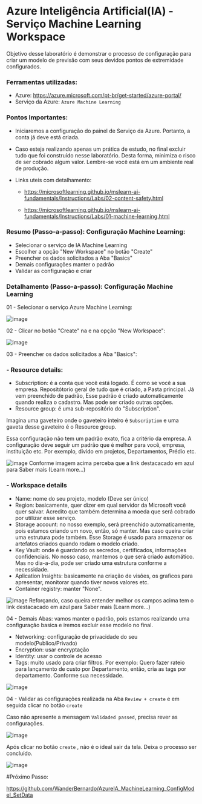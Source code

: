 # Azure Inteligência Artificial(IA) - Serviço Machine Learning Workspace
Objetivo desse laboratório é demonstrar o processo de configuração para criar um modelo de previsão com seus devidos pontos de extremidade configurados.

### Ferramentas utilizadas:

- Azure: https://azure.microsoft.com/pt-br/get-started/azure-portal/
- Serviço da Azure: ``` Azure Machine Learning ```

### Pontos Importantes:

 - Iniciaremos a configuração do painel de Serviço da Azure. Portanto, a conta já deve está criada.
 - Caso esteja realizando apenas um prática de estudo, no final excluir tudo que foi construído nesse laboratório. Desta forma, minimiza o risco de ser cobrado algum valor. Lembre-se você está em um ambiente real de produção.
 - Links uteis com detalhamento:
   
    * https://microsoftlearning.github.io/mslearn-ai-fundamentals/Instructions/Labs/02-content-safety.html
      
    * https://microsoftlearning.github.io/mslearn-ai-fundamentals/Instructions/Labs/01-machine-learning.html

### Resumo (Passo-a-passo): Configuração Machine Learning:

 - Selecionar o serviço de IA Machine Learning
 - Escolher a opção "New Workspace" no botão "Create"
 - Preencher os dados solicitados a Aba "Basics"
 - Demais configurações manter o padrão
 - Validar as configuração e criar

### Detalhamento (Passo-a-passo): Configuração Machine Learning

01 - Selecionar o serviço Azure Machine Learning:

![image](https://github.com/user-attachments/assets/6200a8ae-da6f-4de1-a456-94ca8f9cc6be)

02 - Clicar no botão "Create" na e na opção "New Workspace":

![image](https://github.com/user-attachments/assets/df0da2a7-d736-45a0-9c6f-1fa7468595af)

03 - Preencher os dados solicitados a Aba "Basics":

### - Resource details: 
   * Subscription: é a conta que você está logado. É como se você a sua empresa. Repositótorio geral de tudo que é criado, a Pasta principal. Já vem preenchido de padrão, Esse 
 padrão é criado automaticamente quando realiza o cadastro. Mas pode ser criado outras opções.
   * Resource group: é uma sub-repositório do "Subscription".

Imagina uma gaveteiro onde o gaveteiro inteiro é ``` Subscriptiom ``` e uma gaveta desse gaveteiro é o Resource group.

Essa configuração não tem um padrão exato, fica a critério da empresa. A configuração deve seguir um padrão que é melhor para você, empresa, instituição etc. Por exemplo, divido em projetos, Departamentos, Prédio etc.

 ![image](https://github.com/user-attachments/assets/e75b5773-9022-45b1-944e-a64d9e2afe47)
 Conforme imagem acima perceba que a link destacacado em azul para Saber mais (Learn more...)

 ### - Workspace details
   * Name: nome do seu projeto, modelo (Deve ser único)
   * Region: basicamente, quer dizer em qual servidor da Microsoft você quer salvar. Acredito que também determina a moeda que será cobrado por utilizar esse serviço.
   * Storage account: no nosso exemplo, será preenchido automaticamente, pois estamos criando um novo, então, só manter. Mas caso queira criar uma estrutura pode também. Esse Storage é usado para armazenar os artefatos criados quando rodam o modelo criado.
   * Key Vault: onde é guardando os secredos, certificados, informações confidenciais. No nosso caso, mantemos o que será criado automático. Mas no dia-a-dia, pode ser criado uma estrutura conforme a necessidade.
   * Aplication Insights: basicamente na criação de visões, os graficos para apresentar, monitorar quando tiver novos valores etc.
   * Container registry: manter "None".

![image](https://github.com/user-attachments/assets/224699c0-9be1-4fb2-89ae-cc5a2342dfd8)
Reforçando, caso queira entender melhor os campos acima tem o link destacacado em azul para Saber mais (Learn more...)

04 - Demais Abas: vamos manter o padrão, pois estamos realizando uma configuração basica e iremos excluir esse modelo no final.
   * Networking: configuração de privacidade do seu modelo(Publico/Privado)
   * Encryption: usar encryptação
   * Identity: usar o controle de acesso
   * Tags: muito usado para criar filtros. Por exemplo: Quero fazer rateio para lançamento de custo por Departamento, então, cria as tags por departamento. Conforme sua necessidade.

   ![image](https://github.com/user-attachments/assets/c11e66d3-cccc-464f-b26a-5a1b4a8a9837)


04 - Validar as configurações realizada na Aba ``` Review + create ``` e em seguida clicar no botão ``` create ``` 

Caso não apresente a mensagem  ``` Validaded passed ```, precisa rever as configurações.

![image](https://github.com/user-attachments/assets/be73b4ea-8eff-408a-a6b5-bec0c47d43c3)

Após clicar no botão ``` create ``` , não é o ideal sair da tela. Deixa o processo ser concluído.

![image](https://github.com/user-attachments/assets/1628971a-0c07-4d7b-98a5-d784d2662c51)

#Próximo Passo:

https://github.com/WanderBernardo/AzureIA_MachineLearning_ConfigModel_SetData
